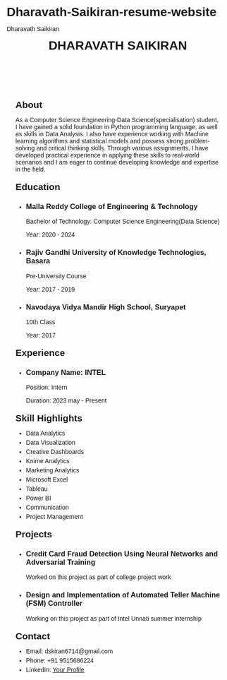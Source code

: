 # Dharavath-Saikiran-resume-website
Dharavath Saikiran 
<!DOCTYPE html>
<html>
<head>
  <title>DHARAVATH Saikiran - Resume</title>
  <style>
    body {
      font-family: Arial, sans-serif;
    }
    
    header {
      background-color: #333;
      color: #fff;
      padding: 20px;
    }
    
    h1 {
      margin: 0;
    }
    
    nav ul {
      list-style-type: none;
      padding: 0;
    }
    
    nav ul li {
      display: inline;
      margin-right: 10px;
    }
    
    nav ul li a {
      color: #fff;
      text-decoration: none;
    }
    
    main {
      padding: 20px;
    }
    
    section {
      margin-bottom: 20px;
    }
    
    h2 {
      margin: 0;
    }
    
    ul li {
      margin-bottom: 5px;
    }
  </style>
</head>
<body>
  <header>
    <h1>DHARAVATH SAIKIRAN</h1>
    <nav>
      <ul>
        <li><a href="#about">About</a></li>
        <li><a href="#education">Education</a></li>
        <li><a href="#experience">Experience</a></li>
        <li><a href="#skills">Skills</a></li>
        <li><a href="#projects">Projects</a></li>
        <li><a href="#contact">Contact</a></li>
      </ul>
    </nav>
  </header>
  <main>
    <section id="about">
      <h2>About</h2>
      <p>
        As a Computer Science Engineering-Data Science(specialisation) student, I have gained a solid foundation in Python programming language, as well as skills in Data Analysis. I also have experience working with Machine learning algorithms and statistical models and possess strong problem-solving and critical thinking skills. Through various assignments, I have developed practical experience in applying these skills to real-world scenarios and I am eager to continue developing knowledge and expertise in the field.
      </p>
    </section>
    <section id="education">
      <h2>Education</h2>
      <ul>
        <li>
          <h3>Malla Reddy College of Engineering & Technology</h3>
          <p>Bachelor of Technology: Computer Science Engineering(Data Science)</p>
          <p>Year: 2020 - 2024</p>
        </li>
        <li>
          <h3>Rajiv Gandhi University of Knowledge Technologies, Basara</h3>
          <p>Pre-University Course</p>
          <p>Year: 2017 - 2019</p>
        </li>
        <li>
          <h3>Navodaya Vidya Mandir High School, Suryapet</h3>
          <p>10th Class</p>
          <p>Year: 2017</p>
        </li>
      </ul>
    </section>
    <section id="experience">
      <h2>Experience</h2>
      <ul>
        <li>
          <h3>Company Name: INTEL</h3>
          <p>Position: Intern</p>
          <p>Duration: 2023 may - Present</p>
        </li>
      </ul>
    </section>
    <section id="skills">
      <h2>Skill Highlights</h2>
      <ul>
        <li>Data Analytics</li>
        <li>Data Visualization</li>
        <li>Creative Dashboards</li>
        <li>Knime Analytics</li>
        <li>Marketing Analytics</li>
        <li>Microsoft Excel</li>
        <li>Tableau</li>
        <li>Power BI</li>
        <li>Communication</li>
        <li>Project Management</li>
      </ul>
    </section>
    <section id="projects">
      <h2>Projects</h2>
      <ul>
        <li>
          <h3>Credit Card Fraud Detection Using Neural Networks and Adversarial Training</h3>
          <p>Worked on this project as part of college project work</p>
        </li>
        <li>
          <h3>Design and Implementation of Automated Teller Machine (FSM) Controller</h3>
          <p>Working on this project as part of Intel Unnati summer internship</p>
        </li>
      </ul>
    </section>   
    <section id="contact">
      <h2>Contact</h2>
      <ul>
        <li>Email: dskiran6714@gmail.com</li>
        <li>Phone: +91 9515686224</li>
        <li>LinkedIn: <a href="https://www.linkedin.com/dskiran">Your Profile</a></li>
      </ul>
    </section>
  </main>
</body>
</html>
